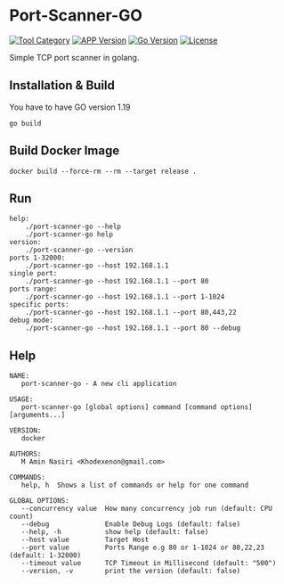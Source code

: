 # Port-Scanner-GO

[![Tool Category](https://badgen.net/badge/Tool/Port%20Scanner/black)](https://github.com/nxenon/port-scanner-go)
[![APP Version](https://badgen.net/badge/Version/v1.2/red)](https://github.com/nxenon/port-scanner-go)
[![Go Version](https://badgen.net/badge/Go/1.19/blue)](https://golang.org/doc/go1.19)
[![License](https://badgen.net/badge/License/GPLv2/purple)](https://github.com/nxenon/port-scanner-go/blob/master/LICENSE)

Simple TCP port scanner in golang.

## Installation & Build

You have to have GO version 1.19

```shell
go build
```

## Build Docker Image

```shell
docker build --force-rm --rm --target release .
```

## Run

```
help:
    ./port-scanner-go --help
    ./port-scanner-go help
version:
    ./port-scanner-go --version
ports 1-32000:
    ./port-scanner-go --host 192.168.1.1
single port:
    ./port-scanner-go --host 192.168.1.1 --port 80
ports range:
    ./port-scanner-go --host 192.168.1.1 --port 1-1024
specific ports:
    ./port-scanner-go --host 192.168.1.1 --port 80,443,22
debug mode:
    ./port-scanner-go --host 192.168.1.1 --port 80 --debug
```

## Help

```
NAME:
   port-scanner-go - A new cli application

USAGE:
   port-scanner-go [global options] command [command options] [arguments...]

VERSION:
   docker

AUTHORS:
   M Amin Nasiri <Khodexenon@gmail.com>

COMMANDS:
   help, h  Shows a list of commands or help for one command

GLOBAL OPTIONS:
   --concurrency value  How many concurrency job run (default: CPU count)
   --debug              Enable Debug Logs (default: false)
   --help, -h           show help (default: false)
   --host value         Target Host
   --port value         Ports Range e.g 80 or 1-1024 or 80,22,23 (default: 1-32000)
   --timeout value      TCP Timeout in Millisecond (default: "500")
   --version, -v        print the version (default: false)
```

